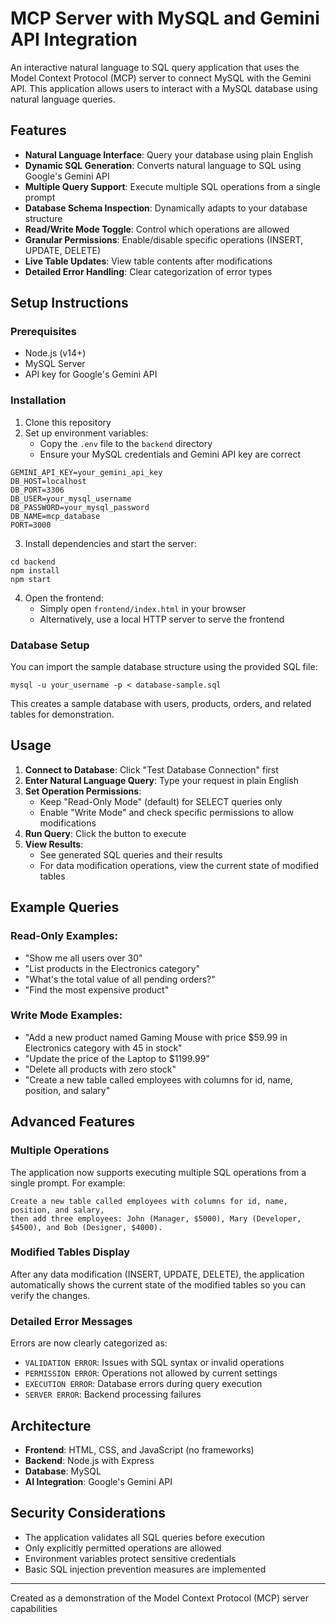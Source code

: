 # MCP Server with MySQL and Gemini API Integration

An interactive natural language to SQL query application that uses the Model Context Protocol (MCP) server to connect MySQL with the Gemini API. This application allows users to interact with a MySQL database using natural language queries.

## Features

- **Natural Language Interface**: Query your database using plain English
- **Dynamic SQL Generation**: Converts natural language to SQL using Google's Gemini API
- **Multiple Query Support**: Execute multiple SQL operations from a single prompt
- **Database Schema Inspection**: Dynamically adapts to your database structure
- **Read/Write Mode Toggle**: Control which operations are allowed
- **Granular Permissions**: Enable/disable specific operations (INSERT, UPDATE, DELETE)
- **Live Table Updates**: View table contents after modifications
- **Detailed Error Handling**: Clear categorization of error types

## Setup Instructions

### Prerequisites

- Node.js (v14+)
- MySQL Server
- API key for Google's Gemini API

### Installation

1. Clone this repository
2. Set up environment variables:
   - Copy the `.env` file to the `backend` directory
   - Ensure your MySQL credentials and Gemini API key are correct

```
GEMINI_API_KEY=your_gemini_api_key
DB_HOST=localhost
DB_PORT=3306
DB_USER=your_mysql_username
DB_PASSWORD=your_mysql_password
DB_NAME=mcp_database
PORT=3000
```

3. Install dependencies and start the server:

```
cd backend
npm install
npm start
```

4. Open the frontend:
   - Simply open `frontend/index.html` in your browser
   - Alternatively, use a local HTTP server to serve the frontend

### Database Setup

You can import the sample database structure using the provided SQL file:

```
mysql -u your_username -p < database-sample.sql
```

This creates a sample database with users, products, orders, and related tables for demonstration.

## Usage

1. **Connect to Database**: Click "Test Database Connection" first
2. **Enter Natural Language Query**: Type your request in plain English
3. **Set Operation Permissions**:
   - Keep "Read-Only Mode" (default) for SELECT queries only
   - Enable "Write Mode" and check specific permissions to allow modifications
4. **Run Query**: Click the button to execute
5. **View Results**:
   - See generated SQL queries and their results
   - For data modification operations, view the current state of modified tables

## Example Queries

### Read-Only Examples:

- "Show me all users over 30"
- "List products in the Electronics category"
- "What's the total value of all pending orders?"
- "Find the most expensive product"

### Write Mode Examples:

- "Add a new product named Gaming Mouse with price $59.99 in Electronics category with 45 in stock"
- "Update the price of the Laptop to $1199.99"
- "Delete all products with zero stock"
- "Create a new table called employees with columns for id, name, position, and salary"

## Advanced Features

### Multiple Operations

The application now supports executing multiple SQL operations from a single prompt. For example:

```
Create a new table called employees with columns for id, name, position, and salary,
then add three employees: John (Manager, $5000), Mary (Developer, $4500), and Bob (Designer, $4000).
```

### Modified Tables Display

After any data modification (INSERT, UPDATE, DELETE), the application automatically shows the current state of the modified tables so you can verify the changes.

### Detailed Error Messages

Errors are now clearly categorized as:

- `VALIDATION ERROR`: Issues with SQL syntax or invalid operations
- `PERMISSION ERROR`: Operations not allowed by current settings
- `EXECUTION ERROR`: Database errors during query execution
- `SERVER ERROR`: Backend processing failures

## Architecture

- **Frontend**: HTML, CSS, and JavaScript (no frameworks)
- **Backend**: Node.js with Express
- **Database**: MySQL
- **AI Integration**: Google's Gemini API

## Security Considerations

- The application validates all SQL queries before execution
- Only explicitly permitted operations are allowed
- Environment variables protect sensitive credentials
- Basic SQL injection prevention measures are implemented

---

Created as a demonstration of the Model Context Protocol (MCP) server capabilities
